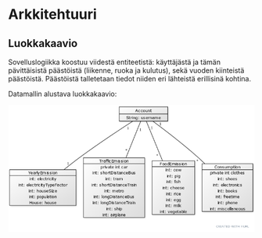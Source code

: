# Arkkitehtuuri

## Luokkakaavio

Sovelluslogiikka koostuu viidestä entiteetistä: käyttäjästä ja tämän pävittäisistä päästöistä (liikenne, ruoka ja kulutus), sekä vuoden kiinteistä päästöistä. Päästöistä talletetaan tiedot niiden eri lähteistä erillisinä kohtina.

Datamallin alustava luokkakaavio: 

<img src="https://github.com/Juboskar/ot-harjoitustyo/blob/master/Dokumentaatio/Kuvat/luokkakaavio.png" width="900">
